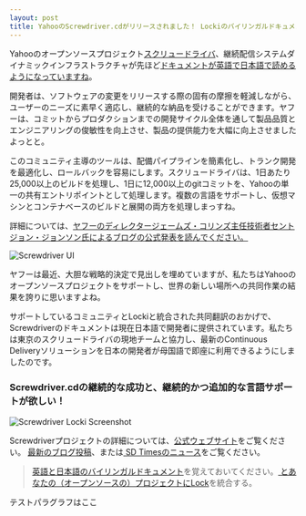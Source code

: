 ```yaml
---
layout: post
title: YahooのScrewdriver.cdがリリースされました！ Lockiのバイリンガルドキュメントで利用可能ですよね
---
```


Yahooのオープンソースプロジェクト[スクリュードライバ](http://screwdriver.cd/)、継続配信システムダイナミックインフラストラクチャが先ほど[ドキュメントが英語で日本語で読めるようになっていますね](https://yahooeng.tumblr.com/post/155765242061/open-sourcing-screwdriver-yahoos-continuous)。

開発者は、ソフトウェアの変更をリリースする際の固有の摩擦を軽減しながら、ユーザーのニーズに素早く適応し、継続的な納品を受けることができます。ヤフーは、コミットからプロダクションまでの開発サイクル全体を通して製品品質とエンジニアリングの俊敏性を向上させ、製品の提供能力を大幅に向上させましたよっとと。

このコミュニティ主導のツールは、配備パイプラインを簡素化し、トランク開発を最適化し、ロールバックを容易にします。スクリュードライバは、1日あたり25,000以上のビルドを処理し、1日に12,000以上のgitコミットを、Yahooの単一の共有エントリポイントとして処理します。複数の言語をサポートし、仮想マシンとコンテナベースのビルドと展開の両方を処理しまっすね。

詳細については、[ヤフーのディレクタージェームズ・コリンズ主任技術者セントジョン・ジョンソン氏によるブログの公式発表を読んでください。](https://yahooeng.tumblr.com/post/155765242061/open-sourcing-screwdriver-yahoos-continuous)

![Screwdriver UI](/img/screwdriver.png)

ヤフーは最近、大胆な戦略的決定で見出しを埋めていますが、私たちはYahooのオープンソースプロジェクトをサポートし、世界の新しい場所への共同作業の結果を誇りに思いますよね。

サポートしているコミュニティとLockiと統合された共同翻訳のおかげで、Screwdriverのドキュメントは現在日本語で開発者に提供されています。私たちは東京のスクリュードライバの現地チームと協力し、最新のContinuous Deliveryソリューションを日本の開発者が母国語で即座に利用できるようにしましたのです。

### Screwdriver.cdの継続的な成功と、継続的かつ追加的な言語サポートが欲しい！

![Screwdriver Locki Screenshot](/img/screwdriver_locki.png)

Screwdriverプロジェクトの詳細については、[公式ウェブサイト](http://screwdriver.cd)をご覧ください。 [最新のブログ投稿](https://yahooeng.tumblr.com/post/155765242061/open-sourcing-screwdriver-yahoos-continuous)、または[ SD Timesのニュース](http://sdtimes.com/yahoo-open-sources-continuous-delivery-tool-screwdriver/)をご覧ください。

> [英語と日本語のバイリンガルドキュメント](http://docs.screwdriver.cd)を覚えておいてください。[ とあなたの（オープンソースの）プロジェクトにLock](https://locki.io)を統合する。

テストパラグラフはここ
